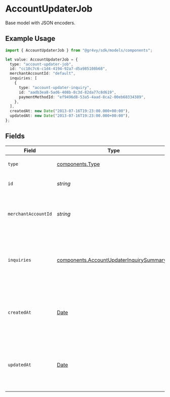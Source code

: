 # AccountUpdaterJob

Base model with JSON encoders.

## Example Usage

```typescript
import { AccountUpdaterJob } from "@gr4vy/sdk/models/components";

let value: AccountUpdaterJob = {
  type: "account-updater-job",
  id: "cc18c7c6-c1d4-4194-92a7-d5a985108b68",
  merchantAccountId: "default",
  inquiries: [
    {
      type: "account-updater-inquiry",
      id: "aadb3ea8-5ad6-408b-8c3d-82da77c8d619",
      paymentMethodId: "ef9496d8-53a5-4aad-8ca2-00eb68334389",
    },
  ],
  createdAt: new Date("2013-07-16T19:23:00.000+00:00"),
  updatedAt: new Date("2013-07-16T19:23:00.000+00:00"),
};
```

## Fields

| Field                                                                                                | Type                                                                                                 | Required                                                                                             | Description                                                                                          | Example                                                                                              |
| ---------------------------------------------------------------------------------------------------- | ---------------------------------------------------------------------------------------------------- | ---------------------------------------------------------------------------------------------------- | ---------------------------------------------------------------------------------------------------- | ---------------------------------------------------------------------------------------------------- |
| `type`                                                                                               | [components.Type](../../models/components/type.md)                                                   | :heavy_minus_sign:                                                                                   | Always `account-updater-job`                                                                         | account-updater-job                                                                                  |
| `id`                                                                                                 | *string*                                                                                             | :heavy_check_mark:                                                                                   | The ID for the account updater job.                                                                  | cc18c7c6-c1d4-4194-92a7-d5a985108b68                                                                 |
| `merchantAccountId`                                                                                  | *string*                                                                                             | :heavy_check_mark:                                                                                   | The ID of the merchant account this job belongs to.                                                  | default                                                                                              |
| `inquiries`                                                                                          | [components.AccountUpdaterInquirySummary](../../models/components/accountupdaterinquirysummary.md)[] | :heavy_check_mark:                                                                                   | A list of the payment methods that have been scheduled for an update.                                |                                                                                                      |
| `createdAt`                                                                                          | [Date](https://developer.mozilla.org/en-US/docs/Web/JavaScript/Reference/Global_Objects/Date)        | :heavy_check_mark:                                                                                   | The date and time when this payment method was first created in our system.                          | 2013-07-16T19:23:00.000+00:00                                                                        |
| `updatedAt`                                                                                          | [Date](https://developer.mozilla.org/en-US/docs/Web/JavaScript/Reference/Global_Objects/Date)        | :heavy_check_mark:                                                                                   | The date and time when this payment method was last updated in our system.                           | 2013-07-16T19:23:00.000+00:00                                                                        |